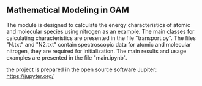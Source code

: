 ## Mathematical Modeling in GAM

The module is designed to calculate the energy characteristics of atomic and molecular species using nitrogen as an example. The main classes for calculating characteristics are presented in the file "transport.py". The files "N.txt" and "N2.txt" contain spectroscopic data for atomic and molecular nitrogen, they are required for initialization. The main results and usage examples are presented in the file "main.ipynb".

the project is prepared in the open source software Jupiter: https://jupyter.org/
